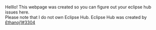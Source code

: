 Helllo! This webpage was created so you can figure out your eclipse hub issues here.<br>Please note that I do not own Eclipse Hub. Eclipse Hub was created by [£thanoj1#3304](https://discord.com/users/534231910180716565)
